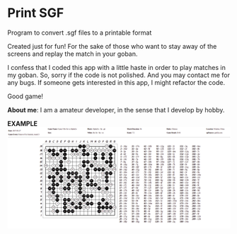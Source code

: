 # Print SGF

Program to convert .sgf files to a printable format

Created just for fun! For the sake of those who want to stay away of the screens and replay the match in your goban.

I confess that I coded this app with a little haste in order to play matches in my goban. So, sorry if the code is not polished. And you may contact me for any bugs. 
If someone gets interested in this app, I might refactor the code.

Good game!

**About me**: I am a amateur developer, in the sense that I develop by hobby. 




**EXAMPLE**
![Example](/assets/example.png)
